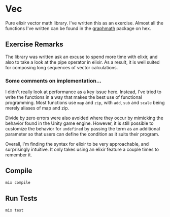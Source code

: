 # Vec

Pure elixir vector math library. I've written this as an exercise. Almost all
the functions I've written can be found in the
[graphmath](https://hexdocs.pm/graphmath/api-reference.html) package on hex. 

## Exercise Remarks
The library was written ask an excuse to spend more time with elixir, and also
to take a look at the pipe operator in elixir. As a result, it is well suited
for composing long sequences of vector calculations.

### Some comments on implementation...
I didn't really look at performance as a key issue here. Instead, I've tried to
write the functions in a way that makes the best use of functional programming.
Most functions use `map` and `zip`, with `add`, `sub` and `scale` being merely
aliases of map and zip.

Divide by zero errors were also avoided where they occur by mimicking the
behavior found in the Unity game engine. However, it is still possible to
customize the behavior for `undefined` by passing the term as an additional
parameter so that users can define the condition as it suits their program.
 
Overall, I'm finding the syntax for elixir to be very approachable, and
surprisingly intuitive. It only takes using an elixir feature a couple times to
remember it.

## Compile
```elixir
mix compile
```

## Run Tests
```elixir
mix test
```
